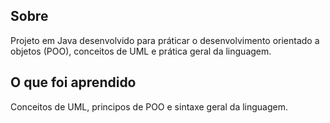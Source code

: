 ## Sobre

Projeto em Java desenvolvido para práticar o desenvolvimento orientado a objetos (POO), conceitos de UML e prática geral da linguagem.

## O que foi aprendido

Conceitos de UML, principos de POO e sintaxe geral da linguagem.
